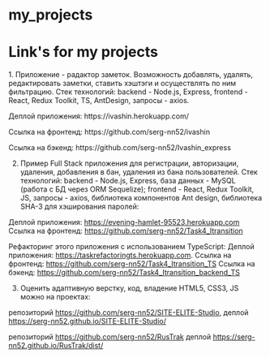 # my_projects
<h1>Link's for my projects</h1>

<p>1. Приложение - радактор заметок. Возможность добавлять, удалять, редактировать заметки, ставить хэштэги и осуществлять по ним фильтрацию.
Стек технологий: backend - Node.js, Express, frontend - React, Redux Toolkit, TS, AntDesign, запросы - axios.</p>

  <p>Деплой приложения: https://ivashin.herokuapp.com/</p>
  <p>Ссылка на фронтенд: https://github.com/serg-nn52/ivashin</p>
  <p>Ссылка на бэкенд: https://github.com/serg-nn52/Ivashin_express</p>

2. Пример Full Stack приложения для регистрации, авторизации, удаления, добавления в бан, удаления из бана пользователей.
Стек технологий: backend - Node.js, Express, база данных - MySQL (работа с БД через ORM Sequelize); frontend - React, Redux Toolkit, JS, запросы - axios, библиотека компонентов Ant design, библиотека SHA-3 для хэширования паролей:

  Деплой приложения: https://evening-hamlet-95523.herokuapp.com
  Ссылка на фронтенд: https://github.com/serg-nn52/Task4_Itransition

  Рефакторинг этого приложения с использованием TypeScript:
  Деплой приложения: https://taskrefactoringts.herokuapp.com.
  Ссылка на фронтенд: https://github.com/serg-nn52/Task4_Itransition_TS
  Ссылка на бэкенд: https://github.com/serg-nn52/Task4_Itransition_backend_TS



3. Оценить адаптивную верстку, код, владение HTML5, CSS3, JS можно на проектах:

  репозиторий https://github.com/serg-nn52/SITE-ELITE-Studio,
  деплой https://serg-nn52.github.io/SITE-ELITE-Studio/

  репозиторий https://github.com/serg-nn52/RusTrak
  деплой https://serg-nn52.github.io/RusTrak/dist/

